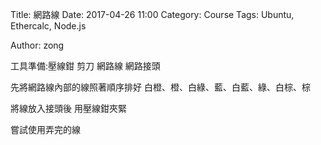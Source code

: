 Title: 網路線
Date: 2017-04-26 11:00
Category: Course
Tags: Ubuntu, Ethercalc, Node.js

Author: zong

工具準備:壓線鉗 剪刀  網路線 網路接頭

先將網路線內部的線照著順序排好
白橙、橙、白綠、藍、白藍、綠、白棕、棕

將線放入接頭後 用壓線鉗夾緊

嘗試使用弄完的線
